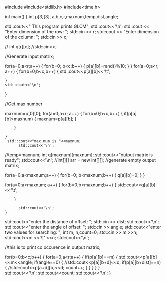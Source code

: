 #include<iostream>
#include<stdlib.h>
#include<time.h>

int main()
{
  int p[3][3], a,b,c,r,maxnum,temp,dist,angle;
 
 std::cout<<" This program prints GLCM";
 std::cout<<'\n';
 std::cout << "Enter dimension of the row: ";
  std::cin >> r;
   std::cout << "Enter dimension of the column: ";
  std::cin >> c;
   
  // int q[r][c];
 //std::cin>>;
 
//Generate input matrix;

 for(a=0;a<r;a++)
 {
    for(b=0; b<c;b++)
    {
    p[a][b]=rand()%10;
    }
  }
   for(a=0;a<r; a++)
 {
    for(b=0;b<c;b++)
    {
    std::cout<<p[a][b]<<'\t';
   
    }
    std::cout<<'\n';
  }
 
//Get max number

   maxnum=p[0][0];
    for(a=0;a<r; a++)
    {
       for(b=0;b<c;b++)
       {
          if(p[a][b]>maxnum)
          {
            maxnum=p[a][b];
          }
   
        }
         
    }
     std::cout<<"max num is "<<maxnum;
          std::cout<<'\n';
 //temp=maxnum;
 int q[maxnum][maxnum];
 std::cout<<"output matrix is ready";
  std::cout<<'\n';
 //int[][] arr = new int[][];
//generate empty output matrix;

 for(a=0;a<maxnum;a++)
 {
    for(b=0; b<maxnum;b++)
    {
    q[a][b]=0;
    }
  }
   
for(a=0;a<maxnum; a++)
    {
       for(b=0;b<maxnum;b++)
       {
           std::cout<<q[a][b]<<'\t';
         
        }
       
          std::cout<<'\n';
    }

std::cout<<"enter the distance of offset: ";
std::cin >> dist;
std::cout<<'\n';
std::cout<<"enter the angle of offset: ";
std::cin >> angle;
std::cout<<"enter two values for searching: ";
int m, n,count=0;
std::cin >> m >>n;
std::cout<<m <<'\t' <<n;
std::cout<<'\n';

//this is to print co occurence in output matrix;

for(b=0;b<c;b++)
{
   for(a=0;a<r;a++)
   {
      if(p[a][b]==m)
      {
          std::cout<<p[a][b]<<m<<angle;
          if(angle==0)
          {
             //std::cout<<p[a][b+d]<<d;
             if(p[a][b+dist]==n)
             {
               //std::cout<<p[a+d][b]<<d;
                count++;
              }
          }
      }
   }
}  
std::cout<<'\n';
std::cout<<count;
std::cout<<'\n';
}